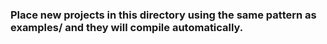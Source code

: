### Place new projects in this directory using the same pattern as examples/ and they will compile automatically.
